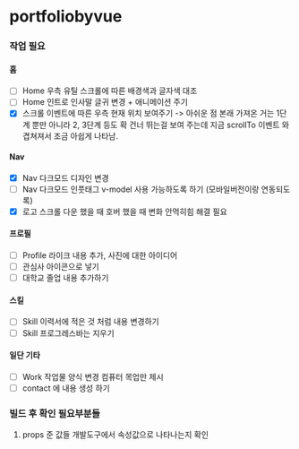 # portfoliobyvue

### 작업 필요

  #### 홈
  - [ ] Home 우측 유틸 스크롤에 따른 배경색과 글자색 대조
  - [ ] Home 인트로 인사말 글귀 변경 + 애니메이션 주기
  - [x] 스크롤 이벤트에 따른 우측 현재 위치 보여주기
   -> 아쉬운 점 본래 가져온 거는 1단계 뿐만 아니라 2, 3단계 등도 확 건너 뛰는걸 보여 주는데 지금 scrollTo 이벤트 와 겹쳐져서 조금 아쉽게 나타남.
  
  #### Nav
  - [x] Nav 다크모드 디자인 변경
  - [ ] Nav 다크모드 인풋태그 v-model 사용 가능하도록 하기 (모바일버전이랑 연동되도록)
  - [x] 로고 스크롤 다운 했을 때 호버 했을 때 변화 안먹히힘 해결 필요
 
  #### 프로필
  - [ ] Profile 라이크 내용 추가, 사진에 대한 아이디어 
  - [ ] 관심사 아이콘으로 넣기
  - [ ]  대학교 졸업 내용 추가하기

  #### 스킬
  - [ ] Skill 이력서에 적은 것 처럼 내용 변경하기 
  - [ ] Skill 프로그레스바는 지우기

  #### 일단 기타
  - [ ] Work 작업물 양식 변경 컴퓨터 목업만 제시
  - [ ] contact 에 내용 생성 하기

### 빌드 후 확인 필요부분들
1. props 준 값들 개발도구에서 속성값으로 나타나는지 확인 

